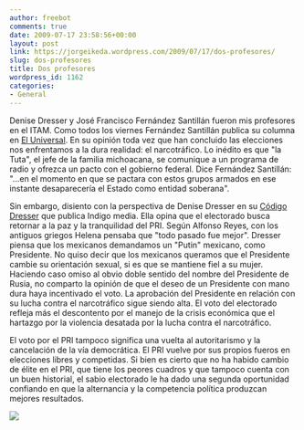 ```yaml
---
author: freebot
comments: true
date: 2009-07-17 23:58:56+00:00
layout: post
link: https://jorgeikeda.wordpress.com/2009/07/17/dos-profesores/
slug: dos-profesores
title: Dos profesores
wordpress_id: 1162
categories:
- General
---
```


Denise Dresser y José Francisco Fernández Santillán fueron mis profesores en el ITAM. Como todos los viernes Fernández Santillán publica su columna en [El Universal](http://www.eluniversal.com.mx/editoriales/44915.html). En su opinión toda vez que han concluido las elecciones nos enfrentamos a la dura realidad: el narcotráfico. Lo inédito es que "la Tuta", el jefe de la familia michoacana, se comunique a un programa de radio y ofrezca un pacto con el gobierno federal. Dice Fernández Santillán: "...en el momento en que se pactara con estos grupos armados en ese instante desaparecería el Estado como entidad soberana".

Sin embargo, disiento con la perspectiva de Denise Dresser en su [Código Dresser](http://www.reportebrainmedia.com/content/codigo-dresser-nostalgia-por-la-mano-dura) que publica Indigo media. Ella opina que el electorado busca retornar a la paz y la tranquilidad del PRI. Según Alfonso Reyes, con los antiguos griegos Helena pensaba que "todo pasado fue mejor". Dresser piensa que los mexicanos demandamos un "Putin" mexicano, como Presidente. No quiso decir que los mexicanos queramos que el Presidente cambie su orientación sexual, si es que se mantiene fiel a su mujer. Haciendo caso omiso al obvio doble sentido del nombre del Presidente de Rusia, no comparto la  opinión de que el deseo de un Presidente con mano dura haya incentivado el voto.   La aprobación del Presidente en relación con su lucha contra el narcotráfico sigue siendo alta. El voto del electorado refleja más el descontento por el manejo de la crisis económica que el hartazgo por la violencia desatada por la lucha contra el narcotráfico.

El voto por el PRI tampoco significa una vuelta al autoritarismo y la cancelación de la vía democrática. El PRI vuelve por sus propios fueros en elecciones libres y competidas. Si bien es cierto que no ha habido cambio de élite en el PRI, que tiene los peores cuadros y que tampoco cuenta con un buen historial, el sabio electorado le ha dado una segunda oportunidad confiando en que la alternancia y la competencia política produzcan mejores resultados.

[![](https://jorgeikeda.files.wordpress.com/2009/07/a9d35-delfin.jpg)](http://www.dosisdiarias.com/2009/07/2009-07-17.html)
